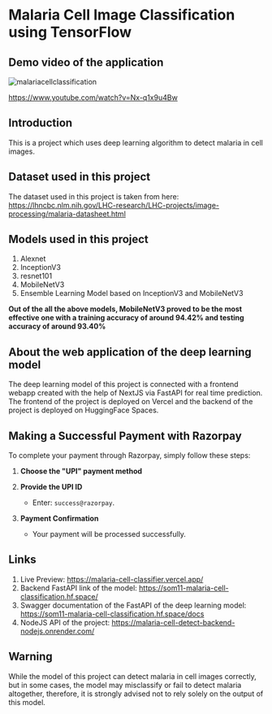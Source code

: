 # Malaria Cell Image Classification using TensorFlow

## Demo video of the application

![malariacellclassification](https://github.com/user-attachments/assets/3535bf28-373b-4560-b83c-dec7c7ee3780)

https://www.youtube.com/watch?v=Nx-q1x9u4Bw

## Introduction
This is a project which uses deep learning algorithm to detect malaria in cell images.

## Dataset used in this project

The dataset used in this project is taken from here: https://lhncbc.nlm.nih.gov/LHC-research/LHC-projects/image-processing/malaria-datasheet.html

## Models used in this project

1) Alexnet
2) InceptionV3
3) resnet101
4) MobileNetV3
5) Ensemble Learning Model based on InceptionV3 and MobileNetV3

**Out of the all the above models, MobileNetV3 proved to be the most effective one with a training accuracy of around 94.42% and testing accuracy of around 93.40%**

## About the web application of the deep learning model

The deep learning model of this project is connected with a frontend webapp created with the help of NextJS via FastAPI for real time prediction. The frontend of the project is deployed on Vercel and the backend of the project is deployed on HuggingFace Spaces.

## Making a Successful Payment with Razorpay  

To complete your payment through Razorpay, simply follow these steps:  

1. **Choose the "UPI" payment method**  

2. **Provide the UPI ID**  
   - Enter: `success@razorpay`.  

3. **Payment Confirmation**  
   - Your payment will be processed successfully.  


## Links

1) Live Preview: 
https://malaria-cell-classifier.vercel.app/
2) Backend FastAPI link of the model: https://som11-malaria-cell-classification.hf.space/
3) Swagger documentation of the FastAPI of the deep learning model: https://som11-malaria-cell-classification.hf.space/docs
4) NodeJS API of the project: https://malaria-cell-detect-backend-nodejs.onrender.com/

## Warning
While the model of this project can detect malaria in cell images correctly, but in some cases, the model may misclassify or fail to detect malaria altogether, therefore, it is strongly advised not to rely solely on the output of this model.
